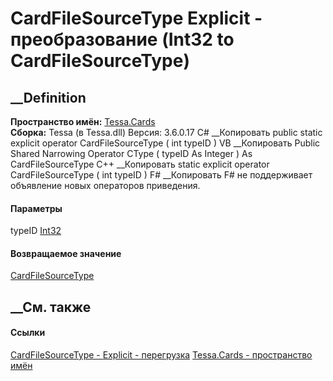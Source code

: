 # CardFileSourceType Explicit \- преобразование (Int32 to CardFileSourceType)
##  __Definition
 **Пространство имён:** [Tessa.Cards](N_Tessa_Cards.htm)  
 **Сборка:** Tessa (в Tessa.dll) Версия: 3.6.0.17
C# __Копировать
     public static explicit operator CardFileSourceType (
    	int typeID
    )
VB __Копировать
     Public Shared Narrowing Operator CType ( 
    	typeID As Integer
    ) As CardFileSourceType
C++ __Копировать
     static explicit operator CardFileSourceType (
    	int typeID
    )
F# __Копировать
    F# не поддерживает объявление новых операторов приведения.
#### Параметры
typeID [Int32](https://learn.microsoft.com/dotnet/api/system.int32)
#### Возвращаемое значение
[CardFileSourceType](T_Tessa_Cards_CardFileSourceType.htm)
##  __См. также
#### Ссылки
[CardFileSourceType - ](T_Tessa_Cards_CardFileSourceType.htm)
[Explicit \-
перегрузка](Overload_Tessa_Cards_CardFileSourceType_op_Explicit.htm)
[Tessa.Cards - пространство имён](N_Tessa_Cards.htm)

